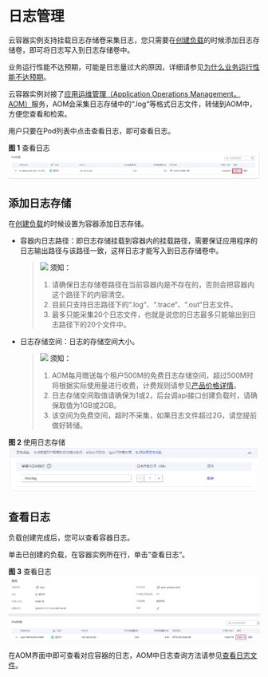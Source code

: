 # 日志管理<a name="cci_01_0049"></a>

云容器实例支持挂载日志存储卷采集日志，您只需要在[创建负载](无状态负载（Deployment）.md)的时候添加日志存储卷，即可将日志写入到日志存储卷中。

业务运行性能不达预期，可能是日志量过大的原因，详细请参见[为什么业务运行性能不达预期](https://support.huaweicloud.com/cci_faq/cci_faq_0100.html)。

云容器实例对接了[应用运维管理（Application Operations Management，AOM）](https://www.huaweicloud.com/product/aom.html)服务，AOM会采集日志存储中的“.log“等格式日志文件，转储到AOM中，方便您查看和检索。

用户只要在Pod列表中点击查看日志，即可查看日志。

**图 1**  查看日志<a name="fig33082035164315"></a>  
![](figures/查看日志.png "查看日志")

## 添加日志存储<a name="section329832363919"></a>

在[创建负载](无状态负载（Deployment）.md)的时候设置为容器添加日志存储。

-   容器内日志路径：即日志存储挂载到容器内的挂载路径，需要保证应用程序的日志输出路径与该路径一致，这样日志才能写入到日志存储卷中。

    >![](public_sys-resources/icon-notice.gif) **须知：** 
    >1.  请确保日志存储卷路径在当前容器内是不存在的，否则会把容器内这个路径下的内容清空。
    >2.  目前只支持日志路径下的“.log“、“.trace“、“.out“日志文件。
    >3.  最多只能采集20个日志文件，也就是说您的日志最多只能输出到日志路径下的20个文件中。

-   日志存储空间：日志的存储空间大小。

    >![](public_sys-resources/icon-notice.gif) **须知：** 
    >1.  AOM每月赠送每个租户500M的免费日志存储空间，超过500M时将根据实际使用量进行收费，计费规则请参见[产品价格详情](https://www.huaweicloud.com/pricing.html?tab=detail#/aom)。
    >2.  日志存储空间取值请确保为1或2，后台调api接口创建负载时，请确保取值为1GB或2GB。
    >3.  该空间为免费空间，超时不采集，如果日志文件超过2G，请您提前做好转储。


**图 2**  使用日志存储<a name="fig13444088359"></a>  
![](figures/使用日志存储.png "使用日志存储")

## 查看日志<a name="section15259351123916"></a>

负载创建完成后，您可以查看容器日志。

单击已创建的负载，在容器实例所在行，单击“查看日志“。

**图 3**  查看日志<a name="fig118191817357"></a>  
![](figures/查看日志-0.png "查看日志-0")

在AOM界面中即可查看对应容器的日志，AOM中日志查询方法请参见[查看日志文件](https://support.huaweicloud.com/usermanual-aom/aom_02_0010.html)。

